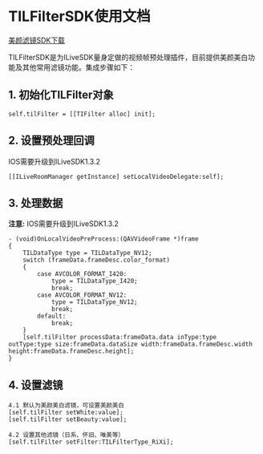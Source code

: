 ﻿

# TILFilterSDK使用文档

[美颜滤镜SDK下载](http://dldir1.qq.com/hudongzhibo/ILiveSDK/TILFilterSDK.framework_1.0.4.zip)

TILFilterSDK是为ILiveSDK量身定做的视频帧预处理插件，目前提供美颜美白功能及其他常用滤镜功能。集成步骤如下：

## 1. 初始化TILFilter对象

```
self.tilFilter = [[TIFilter alloc] init];
```

## 2. 设置预处理回调
IOS需要升级到ILiveSDK1.3.2
```
[[ILiveRoomManager getInstance] setLocalVideoDelegate:self];
```

## 3. 处理数据
**注意:** IOS需要升级到ILiveSDK1.3.2

```
- (void)OnLocalVideoPreProcess:(QAVVideoFrame *)frame
{
    TILDataType type = TILDataType_NV12;
    switch (frameData.frameDesc.color_format)
    {
        case AVCOLOR_FORMAT_I420:
            type = TILDataType_I420;
            break;
        case AVCOLOR_FORMAT_NV12:
            type = TILDataType_NV12;
            break;
        default:
            break;
    }
    [self.tilFilter processData:frameData.data inType:type outType:type size:frameData.dataSize width:frameData.frameDesc.width height:frameData.frameDesc.height];
}
```


## 4. 设置滤镜

```
4.1 默认为美颜美白滤镜，可设置美颜美白
[self.tilFilter setWhite:value];
[self.tilFilter setBeauty:value];

4.2 设置其他滤镜（日系、怀旧、唯美等）
[self.tilFilter setFilter:TILFilterType_RiXi];
```

